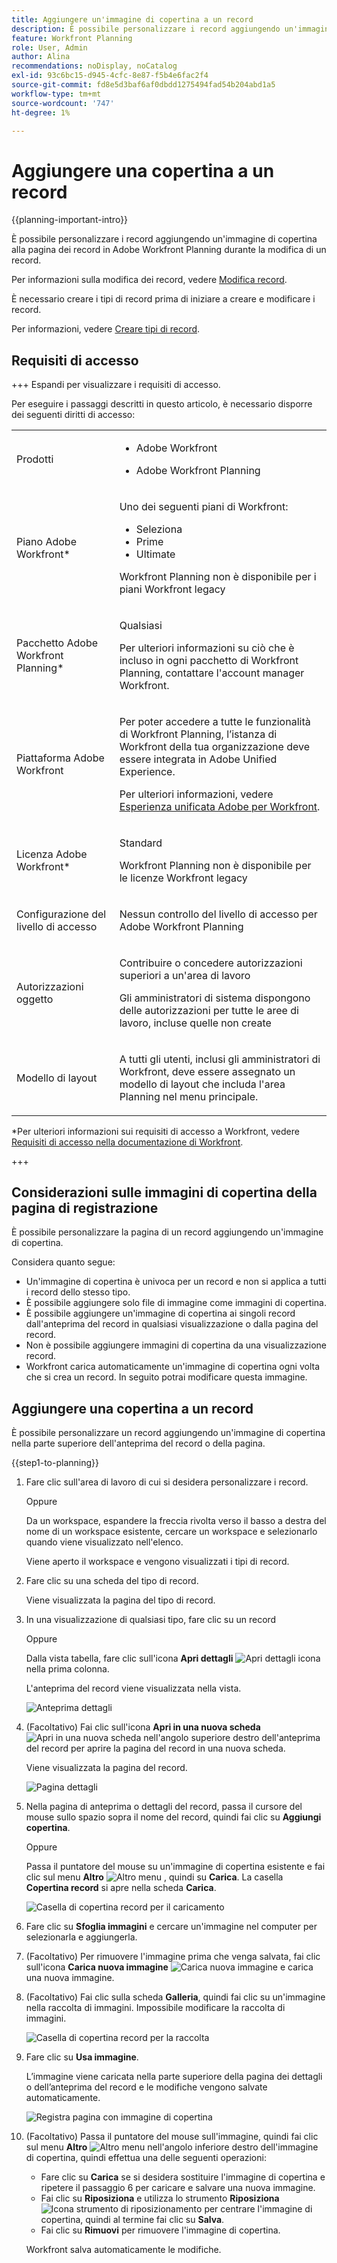 ```yaml
---
title: Aggiungere un'immagine di copertina a un record
description: È possibile personalizzare i record aggiungendo un'immagine di copertina alla pagina dei record in Adobe Workfront Planning durante la modifica di un record.
feature: Workfront Planning
role: User, Admin
author: Alina
recommendations: noDisplay, noCatalog
exl-id: 93c6bc15-d945-4cfc-8e87-f5b4e6fac2f4
source-git-commit: fd8e5d3baf6af0dbdd1275494fad54b204abd1a5
workflow-type: tm+mt
source-wordcount: '747'
ht-degree: 1%

---
```



# Aggiungere una copertina a un record

<!--<span class="preview">The highlighted information on this page refers to functionality not yet generally available. It is available only in the Preview environment for all customers. After the monthly releases to Production, the same features are also available in the Production environment for customers who enabled fast releases. </span>   

<span class="preview">For information about fast releases, see [Enable or disable fast releases for your organization](/help/quicksilver/administration-and-setup/set-up-workfront/configure-system-defaults/enable-fast-release-process.md). </span>-->

{{planning-important-intro}}

È possibile personalizzare i record aggiungendo un&#39;immagine di copertina alla pagina dei record in Adobe Workfront Planning durante la modifica di un record.

Per informazioni sulla modifica dei record, vedere [Modifica record](/help/quicksilver/planning/records/edit-records.md).

È necessario creare i tipi di record prima di iniziare a creare e modificare i record.

Per informazioni, vedere [Creare tipi di record](/help/quicksilver/planning/architecture/create-record-types.md).

## Requisiti di accesso

+++ Espandi per visualizzare i requisiti di accesso.

Per eseguire i passaggi descritti in questo articolo, è necessario disporre dei seguenti diritti di accesso:

<table style="table-layout:auto"> 
<col> 
</col> 
<col> 
</col> 
<tbody> 
    <tr> 
<tr> 
<td> 
   <p> Prodotti</p> </td> 
   <td> 
   <ul><li><p> Adobe Workfront</p></li> 
   <li><p> Adobe Workfront Planning<p></li></ul></td> 
  </tr>   
<tr> 
   <td role="rowheader"><p>Piano Adobe Workfront*</p></td> 
   <td> 
<p>Uno dei seguenti piani di Workfront:</p> 
<ul><li>Seleziona</li> 
<li>Prime</li> 
<li>Ultimate</li></ul> 
<p>Workfront Planning non è disponibile per i piani Workfront legacy</p> 
   </td> 
<tr> 
   <td role="rowheader"><p>Pacchetto Adobe Workfront Planning*</p></td> 
   <td> 
<p>Qualsiasi </p> 
<p>Per ulteriori informazioni su ciò che è incluso in ogni pacchetto di Workfront Planning, contattare l'account manager Workfront. </p> 
   </td> 
 <tr> 
   <td role="rowheader"><p>Piattaforma Adobe Workfront</p></td> 
   <td> 
<p>Per poter accedere a tutte le funzionalità di Workfront Planning, l’istanza di Workfront della tua organizzazione deve essere integrata in Adobe Unified Experience.</p> 
<p>Per ulteriori informazioni, vedere <a href="/help/quicksilver/workfront-basics/navigate-workfront/workfront-navigation/adobe-unified-experience.md">Esperienza unificata Adobe per Workfront</a>. </p> 
   </td> 
   </tr> 
  </tr> 
  <tr> 
   <td role="rowheader"><p>Licenza Adobe Workfront*</p></td> 
   <td><p> Standard</p>
   <p>Workfront Planning non è disponibile per le licenze Workfront legacy</p> 
  </td> 
  </tr> 
  <tr> 
   <td role="rowheader"><p>Configurazione del livello di accesso</p></td> 
   <td> <p>Nessun controllo del livello di accesso per Adobe Workfront Planning</p>   
</td> 
  </tr> 
<tr> 
   <td role="rowheader"><p>Autorizzazioni oggetto</p></td> 
   <td>   <p>Contribuire o concedere autorizzazioni superiori a un'area di lavoro <!--<span class="preview">and record type</span>-->  </p>  
   <p>Gli amministratori di sistema dispongono delle autorizzazioni per tutte le aree di lavoro, incluse quelle non create</p> </td> 
  </tr> 
<tr> 
   <td role="rowheader"><p>Modello di layout</p></td> 
   <td> <p>A tutti gli utenti, inclusi gli amministratori di Workfront, deve essere assegnato un modello di layout che includa l'area Planning nel menu principale. </p> </td> 
  </tr> 
</tbody> 
</table>

*Per ulteriori informazioni sui requisiti di accesso a Workfront, vedere [Requisiti di accesso nella documentazione di Workfront](/help/quicksilver/administration-and-setup/add-users/access-levels-and-object-permissions/access-level-requirements-in-documentation.md).

+++


## Considerazioni sulle immagini di copertina della pagina di registrazione

È possibile personalizzare la pagina di un record aggiungendo un&#39;immagine di copertina.

Considera quanto segue:

* Un&#39;immagine di copertina è univoca per un record e non si applica a tutti i record dello stesso tipo.
* È possibile aggiungere solo file di immagine come immagini di copertina.
  <!--above: when you know exactly what type of files are allowed, add the exact extensions above-->
* È possibile aggiungere un&#39;immagine di copertina ai singoli record dall&#39;anteprima del record in qualsiasi visualizzazione o dalla pagina del record.
* Non è possibile aggiungere immagini di copertina da una visualizzazione record.
* Workfront carica automaticamente un&#39;immagine di copertina ogni volta che si crea un record. In seguito potrai modificare questa immagine.

## Aggiungere una copertina a un record

È possibile personalizzare un record aggiungendo un&#39;immagine di copertina nella parte superiore dell&#39;anteprima del record o della pagina.

{{step1-to-planning}}

1. Fare clic sull&#39;area di lavoro di cui si desidera personalizzare i record.

   Oppure

   Da un workspace, espandere la freccia rivolta verso il basso a destra del nome di un workspace esistente, cercare un workspace e selezionarlo quando viene visualizzato nell&#39;elenco.

   Viene aperto il workspace e vengono visualizzati i tipi di record.

1. Fare clic su una scheda del tipo di record.

   Viene visualizzata la pagina del tipo di record.

1. In una visualizzazione di qualsiasi tipo, fare clic su un record

   Oppure

   Dalla vista tabella, fare clic sull&#39;icona **Apri dettagli** ![Apri dettagli icona](assets/open-details-icon-in-table-name-field.png) nella prima colonna.

   L&#39;anteprima del record viene visualizzata nella vista.

   ![Anteprima dettagli](assets/details-box.png)


1. (Facoltativo) Fai clic sull&#39;icona **Apri in una nuova scheda** ![Apri in una nuova scheda](assets/open-details-in-a-new-tab-icon.png) <!--check the icon; they are changing it--> nell&#39;angolo superiore destro dell&#39;anteprima del record per aprire la pagina del record in una nuova scheda.

   Viene visualizzata la pagina del record.

   ![Pagina dettagli](assets/details-page.png)

1. Nella pagina di anteprima o dettagli del record, passa il cursore del mouse sullo spazio sopra il nome del record, quindi fai clic su **Aggiungi copertina**.

   Oppure

   Passa il puntatore del mouse su un&#39;immagine di copertina esistente e fai clic sul menu **Altro** ![Altro menu](assets/more-menu.png) , quindi su **Carica**. <!--check the casing here; I logged a bug for this-->
La casella **Copertina record** si apre nella scheda **Carica**.

   ![Casella di copertina record per il caricamento](assets/record-cover-box-for-upload.png)

1. Fare clic su **Sfoglia immagini** e cercare un&#39;immagine nel computer per selezionarla e aggiungerla.

1. (Facoltativo) Per rimuovere l&#39;immagine prima che venga salvata, fai clic sull&#39;icona **Carica nuova immagine** ![Carica nuova immagine](assets/upload-new-image-icon.png) e carica una nuova immagine.

1. (Facoltativo) Fai clic sulla scheda **Galleria**, quindi fai clic su un&#39;immagine nella raccolta di immagini. Impossibile modificare la raccolta di immagini.

   ![Casella di copertina record per la raccolta](assets/record-cover-box-for-gallery.png)

1. Fare clic su **Usa immagine**.

   L’immagine viene caricata nella parte superiore della pagina dei dettagli o dell’anteprima del record e le modifiche vengono salvate automaticamente.

   ![Registra pagina con immagine di copertina](assets/record-page-with-cover-image.png)

1. (Facoltativo) Passa il puntatore del mouse sull&#39;immagine, quindi fai clic sul menu **Altro** ![Altro menu](assets/more-menu.png) nell&#39;angolo inferiore destro dell&#39;immagine di copertina, quindi effettua una delle seguenti operazioni:

   * Fare clic su **Carica** se si desidera sostituire l&#39;immagine di copertina e ripetere il passaggio 6 per caricare e salvare una nuova immagine.
   * Fai clic su **Riposiziona** e utilizza lo strumento **Riposiziona** ![Icona strumento di riposizionamento](assets/reposition-tool-icon.png) per centrare l&#39;immagine di copertina, quindi al termine fai clic su **Salva**.
   * Fai clic su **Rimuovi** per rimuovere l&#39;immagine di copertina.

   Workfront salva automaticamente le modifiche.
